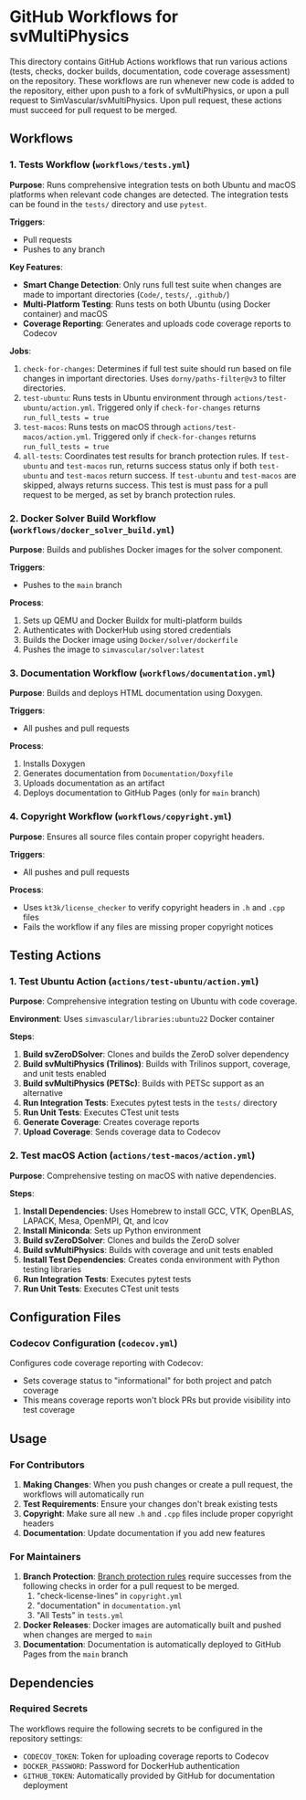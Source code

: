 # GitHub Workflows for svMultiPhysics

This directory contains GitHub Actions workflows that run various actions (tests, checks, docker builds, documentation, code coverage assessment) on the repository. These workflows are run whenever new code is added to the repository, either upon push to a fork of svMultiPhysics, or upon a pull request to SimVascular/svMultiPhysics. Upon pull request, these actions must succeed for pull request to be merged.

## Workflows

### 1. Tests Workflow (`workflows/tests.yml`)

**Purpose**: Runs comprehensive integration tests on both Ubuntu and macOS platforms when relevant code changes are detected. The integration tests can be found in the `tests/` directory and use `pytest`.

**Triggers**: 
- Pull requests
- Pushes to any branch

**Key Features**:
- **Smart Change Detection**: Only runs full test suite when changes are made to important directories (`Code/`, `tests/`, `.github/`)
- **Multi-Platform Testing**: Runs tests on both Ubuntu (using Docker container) and macOS
- **Coverage Reporting**: Generates and uploads code coverage reports to Codecov

**Jobs**:
1. `check-for-changes`: Determines if full test suite should run based on file changes in important directories. Uses `dorny/paths-filter@v3` to filter directories. 
2. `test-ubuntu`: Runs tests in Ubuntu environment through `actions/test-ubuntu/action.yml`. Triggered only if `check-for-changes` returns `run_full_tests = true`
3. `test-macos`: Runs tests on macOS through `actions/test-macos/action.yml`. Triggered only if `check-for-changes` returns `run_full_tests = true`
4. `all-tests`: Coordinates test results for branch protection rules. If `test-ubuntu` and `test-macos` run, returns success status only if both `test-ubuntu` and `test-macos` return success. If `test-ubuntu` and `test-macos` are skipped, always returns success. This test is must pass for a pull request to be merged, as set by branch protection rules.

### 2. Docker Solver Build Workflow (`workflows/docker_solver_build.yml`)

**Purpose**: Builds and publishes Docker images for the solver component.

**Triggers**: 
- Pushes to the `main` branch

**Process**:
1. Sets up QEMU and Docker Buildx for multi-platform builds
2. Authenticates with DockerHub using stored credentials
3. Builds the Docker image using `Docker/solver/dockerfile`
4. Pushes the image to `simvascular/solver:latest`

### 3. Documentation Workflow (`workflows/documentation.yml`)

**Purpose**: Builds and deploys HTML documentation using Doxygen.

**Triggers**: 
- All pushes and pull requests

**Process**:
1. Installs Doxygen
2. Generates documentation from `Documentation/Doxyfile`
3. Uploads documentation as an artifact
4. Deploys documentation to GitHub Pages (only for `main` branch)

### 4. Copyright Workflow (`workflows/copyright.yml`)

**Purpose**: Ensures all source files contain proper copyright headers.

**Triggers**: 
- All pushes and pull requests

**Process**:
- Uses `kt3k/license_checker` to verify copyright headers in `.h` and `.cpp` files
- Fails the workflow if any files are missing proper copyright notices

## Testing Actions

### 1. Test Ubuntu Action (`actions/test-ubuntu/action.yml`)

**Purpose**: Comprehensive integration testing on Ubuntu with code coverage.

**Environment**: Uses `simvascular/libraries:ubuntu22` Docker container

**Steps**:
1. **Build svZeroDSolver**: Clones and builds the ZeroD solver dependency
2. **Build svMultiPhysics (Trilinos)**: Builds with Trilinos support, coverage, and unit tests enabled
3. **Build svMultiPhysics (PETSc)**: Builds with PETSc support as an alternative
4. **Run Integration Tests**: Executes pytest tests in the `tests/` directory
5. **Run Unit Tests**: Executes CTest unit tests
6. **Generate Coverage**: Creates coverage reports
7. **Upload Coverage**: Sends coverage data to Codecov

### 2. Test macOS Action (`actions/test-macos/action.yml`)

**Purpose**: Comprehensive testing on macOS with native dependencies.

**Steps**:
1. **Install Dependencies**: Uses Homebrew to install GCC, VTK, OpenBLAS, LAPACK, Mesa, OpenMPI, Qt, and lcov
2. **Install Miniconda**: Sets up Python environment
3. **Build svZeroDSolver**: Clones and builds the ZeroD solver
4. **Build svMultiPhysics**: Builds with coverage and unit tests enabled
5. **Install Test Dependencies**: Creates conda environment with Python testing libraries
6. **Run Integration Tests**: Executes pytest tests
7. **Run Unit Tests**: Executes CTest unit tests

## Configuration Files

### Codecov Configuration (`codecov.yml`)

Configures code coverage reporting with Codecov:
- Sets coverage status to "informational" for both project and patch coverage
- This means coverage reports won't block PRs but provide visibility into test coverage

## Usage

### For Contributors

1. **Making Changes**: When you push changes or create a pull request, the workflows will automatically run
2. **Test Requirements**: Ensure your changes don't break existing tests
3. **Copyright**: Make sure all new `.h` and `.cpp` files include proper copyright headers
4. **Documentation**: Update documentation if you add new features

### For Maintainers

1. **Branch Protection**: [Branch protection rules](https://github.com/SimVascular/svMultiPhysics/settings/branch_protection_rules/36012339) require successes from the following checks in order for a pull request to be merged.
   1. "check-license-lines" in `copyright.yml`
   2. "documentation" in `documentation.yml`
   3. "All Tests" in `tests.yml`
2. **Docker Releases**: Docker images are automatically built and pushed when changes are merged to `main`
3. **Documentation**: Documentation is automatically deployed to GitHub Pages from the `main` branch

## Dependencies

### Required Secrets

The workflows require the following secrets to be configured in the repository settings:

- `CODECOV_TOKEN`: Token for uploading coverage reports to Codecov
- `DOCKER_PASSWORD`: Password for DockerHub authentication
- `GITHUB_TOKEN`: Automatically provided by GitHub for documentation deployment
